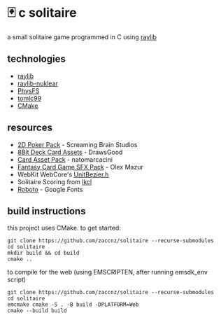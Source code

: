 # 🃏 c solitaire
  
a small solitaire game programmed in C using [raylib](https://www.raylib.com/)  

## technologies
- [raylib](https://github.com/raysan5/raylib)  
- [raylib-nuklear](https://github.com/RobLoach/raylib-nuklear)  
- [PhysFS](https://icculus.org/physfs/)
- [tomlc99](https://github.com/cktan/tomlc99)  
- [CMake](https://cmake.org/)  

## resources
- [2D Poker Pack](https://screamingbrainstudios.itch.io/poker-pack) - Screaming Brain Studios  
- [8Bit Deck Card Assets](https://drawsgood.itch.io/8bit-deck-card-assets) - DrawsGood
- [Card Asset Pack](https://natomarcacini.itch.io/card-asset-pack) - natomarcacini
- [Fantasy Card Game SFX Pack](https://olexmazur.itch.io/fantasy-card-game) - Olex Mazur  
- WebKit WebCore's [UnitBezier.h](https://github.com/WebKit/WebKit/blob/main/Source/WebCore/platform/graphics/UnitBezier.h)  
- Solitaire Scoring from [lkcl](https://hands.com/~lkcl/hp6915/Dump/Files/soltr.htm)
- [Roboto](https://fonts.google.com/specimen/Roboto) - Google Fonts

## build instructions

this project uses CMake.  to get started:  
```
git clone https://github.com/zaccnz/solitaire --recurse-submodules
cd solitaire
mkdir build && cd build
cmake ..
```

to compile for the web (using EMSCRIPTEN, after running emsdk_env script)
```
git clone https://github.com/zaccnz/solitaire --recurse-submodules
cd solitaire
emcmake cmake -S . -B build -DPLATFORM=Web
cmake --build build
```